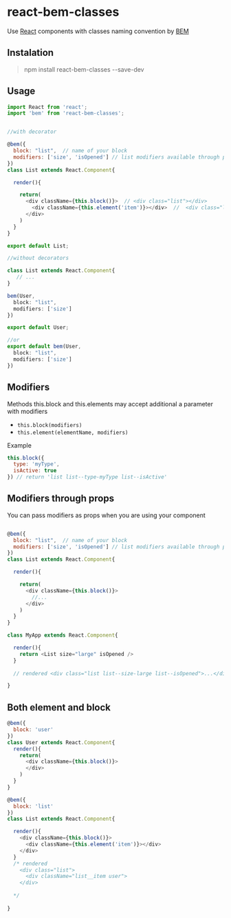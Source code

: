 # react-bem-classes

Use [React](https://facebook.github.io/react/) components with classes naming convention by [BEM](https://en.bem.info/)

## Instalation
> npm install react-bem-classes --save-dev

## Usage

```js
import React from 'react';
import 'bem' from 'react-bem-classes';


//with decorator

@bem({
  block: "list",  // name of your block
  modifiers: ['size', 'isOpened'] // list modifiers available through props
})
class List extends React.Component{

  render(){

    return(
      <div className={this.block()}>  // <div class="list"></div>
        <div className={this.element('item')}></div>  //  <div class="list__item"></div>
      </div>
    )
  }
}

export default List;
```

```js
//without decorators

class List extends React.Component{
   // ... 
}

bem(User, 
  block: "list", 
  modifiers: ['size'] 
})

export default User;

//or
export default bem(User, 
  block: "list", 
  modifiers: ['size'] 
})
```
## Modifiers
Methods this.block and this.elements may accept additional a parameter with modifiers
 - `this.block(modifiers)`
 - `this.element(elementName, modifiers)`
 
Example 
```js
this.block({
  type: 'myType',
  isActive: true 
}) // return 'list list--type-myType list--isActive'


```

## Modifiers through props
You can pass modifiers as props when you are using your component
```js

@bem({
  block: "list",  // name of your block
  modifiers: ['size', 'isOpened'] // list modifiers available through props
})
class List extends React.Component{

  render(){

    return(
      <div className={this.block()}>
        //...
      </div>
    )
  }
}

class MyApp extends React.Component{

  render(){
    return <List size="large" isOpened /> 
  }
  
  // rendered <div class="list list--size-large list--isOpened">...</div>

}
```
## Both element and block
```js
@bem({
  block: 'user'
})
class User extends React.Component{
  render(){
    return(
      <div className={this.block()}>
      </div>
    )
  }
}

@bem({
  block: 'list'
})
class List extends React.Component{

  render(){
    <div className={this.block()}>
      <div className={this.element('item')}></div>
    </div>
  }
  /* rendered 
    <div class="list">
      <div className="list__item user">
    </div>
  
  */ 
  
}


```
